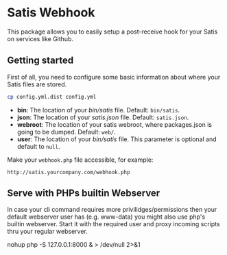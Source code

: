 # Satis Webhook

This package allows you to easily setup a post-receive hook for your Satis on services like Github.

## Getting started

First of all, you need to configure some basic information about where your Satis files are stored.

```sh
cp config.yml.dist config.yml
```

- **bin**: The location of your *bin/satis* file. Default: ```bin/satis```.
- **json**: The location of your *satis.json* file. Default: ```satis.json```.
- **webroot**: The location of your satis webroot, where packages.json is going to be dumped. Default: ```web/```.
- **user**: The location of your *bin/satis* file. This parameter is optional and default to ```null```.

Make your ```webhook.php``` file accessible, for example:

```
http://satis.yourcompany.com/webhook.php
```

## Serve with PHPs builtin Webserver

In case your cli command requires more privilidges/permissions then your default webserver user has (e.g. www-data) you might also use php's builtin webserver. Start it with the required user and proxy incoming scripts thru your regular webserver.

nohup php -S 127.0.0.1:8000 & > /dev/null 2>&1

